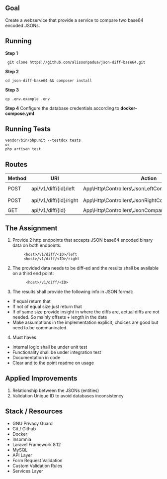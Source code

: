 ## Goal
Create a webservice that provide a service to compare two base64 encoded JSONs.
## Running

 **Step 1** 
 
     git clone https://github.com/alissonpadua/json-diff-base64.git

**Step 2**

    cd json-diff-base64 && composer install

**Step 3**

    cp .env.example .env

**Step 4** Configure the database credentials according to **docker-compose.yml**

## Running Tests

    vendor/bin/phpunit --testdox tests
    or
    php artisan test

## Routes
| Method | URI | Action | Body
|--|--|--|--
| POST | api/v1/diff/{id}/left | App\Http\Controllers\JsonLeftController@store | `{"json_base64": "string"}`
| POST |api/v1/diff/{id}/right|App\Http\Controllers\JsonRightController@store| `{"json_base64": "string"}`
| GET | api/v1/diff/{id} | App\Http\Controllers\JsonCompareController@compare | -
## The Assignment

 1. Provide 2 http endpoints that accepts JSON base64 encoded binary data on both endpoints:
 
			 <host>/v1/diff/<ID>/left
			 <host>/v1/diff/<ID>/right
			 
2. The provided data needs to be diff-ed and the results shall be available on a third end point:

			 <host>/v1/diff/<ID>

3. The results shall provide the following info in JSON format:

- If equal return that
- If not of equal size just return that
- If of same size provide insight in where the diffs are, actual diffs are not needed. So mainly offsets + length in the data
- Make assumptions in the implementation explicit, choices are good but need to be communicated.

4. Must haves
- Internal logic shall be under unit test
- Functionality shall be under integration test
- Documentation in code
- Clear and to the point readme on usage


## Applied Improvements

 1. Relationship between the JSONs (entities)
 2. Validation Unique ID to avoid databases inconsistency 

## Stack / Resources

 - GNU Privacy Guard
 - Git / Github
 - Docker
 - Insomnia
 - Laravel Framework 8.12
 - MySQL
 - API Layer
 - Form Request Validation
 - Custom Validation Rules
 - Services Layer